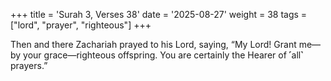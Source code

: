+++
title = 'Surah 3, Verses 38'
date = '2025-08-27'
weight = 38
tags = ["lord", "prayer", "righteous"]
+++

Then and there Zachariah prayed to his Lord, saying, “My Lord! Grant me—by your grace—righteous offspring. You are certainly the Hearer of ˹all˺ prayers.”
